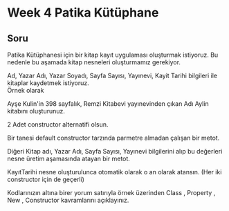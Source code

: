# Week 4 Patika Kütüphane

## Soru
Patika Kütüphanesi için bir kitap kayıt uygulaması oluşturmak istiyoruz. Bu nedenle bu aşamada kitap nesneleri oluşturmamız gerekiyor.
  
Ad, Yazar Adı, Yazar Soyadı, Sayfa Sayısı, Yayınevi, Kayit Tarihi bilgileri ile kitaplar kaydetmek istiyoruz.  
Örnek olarak  

Ayşe Kulin'in 398 sayfalık, Remzi Kitabevi yayınevinden çıkan Adı Aylin kitabını oluşturunuz.  

2 Adet constructor alternatifi olsun.  

Bir tanesi default constructor tarzında parmetre almadan çalışan bir metot.  

Diğeri Kitap adı, Yazar Adı, Sayfa Sayısı, Yayınevi  bilgilerini alıp bu değerleri nesne üretim aşamasında atayan bir metot.  

KayıtTarihi nesne oluşturulunca otomatik olarak o an olarak atansın. (Her iki constructor için de geçerli)  

Kodlarınızın altına birer yorum satırıyla örnek üzerinden Class , Property , New , Constructor kavramlarını açıklayınız.  

